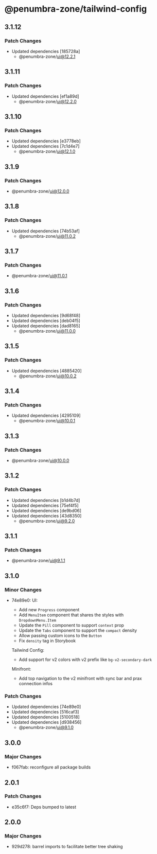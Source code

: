 # @penumbra-zone/tailwind-config

## 3.1.12

### Patch Changes

- Updated dependencies [185728a]
  - @penumbra-zone/ui@12.2.1

## 3.1.11

### Patch Changes

- Updated dependencies [ef1a89d]
  - @penumbra-zone/ui@12.2.0

## 3.1.10

### Patch Changes

- Updated dependencies [e3778eb]
- Updated dependencies [7c1d4e7]
  - @penumbra-zone/ui@12.1.0

## 3.1.9

### Patch Changes

- @penumbra-zone/ui@12.0.0

## 3.1.8

### Patch Changes

- Updated dependencies [74b53af]
  - @penumbra-zone/ui@11.0.2

## 3.1.7

### Patch Changes

- @penumbra-zone/ui@11.0.1

## 3.1.6

### Patch Changes

- Updated dependencies [9d68f48]
- Updated dependencies [deb04f5]
- Updated dependencies [dad8165]
  - @penumbra-zone/ui@11.0.0

## 3.1.5

### Patch Changes

- Updated dependencies [4885420]
  - @penumbra-zone/ui@10.0.2

## 3.1.4

### Patch Changes

- Updated dependencies [4295109]
  - @penumbra-zone/ui@10.0.1

## 3.1.3

### Patch Changes

- @penumbra-zone/ui@10.0.0

## 3.1.2

### Patch Changes

- Updated dependencies [b1d4b7d]
- Updated dependencies [75ef4f5]
- Updated dependencies [de9bd06]
- Updated dependencies [43d8350]
  - @penumbra-zone/ui@9.2.0

## 3.1.1

### Patch Changes

- @penumbra-zone/ui@9.1.1

## 3.1.0

### Minor Changes

- 74e89e0: UI:

  - Add new `Progress` component
  - Add `MenuItem` component that shares the styles with `DropdownMenu.Item`
  - Update the `Pill` component to support `context` prop
  - Update the `Tabs` component to support the `compact` density
  - Allow passing custom icons to the `Button`
  - Fix `density` tag in Storybook

  Tailwind Config:

  - Add support for v2 colors with v2 prefix like `bg-v2-secondary-dark`

  Minifront:

  - Add top navigation to the v2 minifront with sync bar and prax connection infos

### Patch Changes

- Updated dependencies [74e89e0]
- Updated dependencies [516caf3]
- Updated dependencies [5100518]
- Updated dependencies [d938456]
  - @penumbra-zone/ui@9.1.0

## 3.0.0

### Major Changes

- f067fab: reconfigure all package builds

## 2.0.1

### Patch Changes

- e35c6f7: Deps bumped to latest

## 2.0.0

### Major Changes

- 929d278: barrel imports to facilitate better tree shaking
